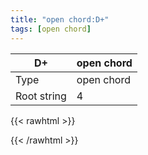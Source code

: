 ```yaml
---
title: "open chord:D+"
tags: [open chord]
---
```


|D+|open chord|
|---|---|
|Type|open chord|
|Root string|4|
{{< rawhtml >}}
<div class="container"></div>
<script>
const selector = '#container';
const chord = new ChordBox(selector);
chord.draw((new String("XX0332")));
</script>
{{< /rawhtml >}}
